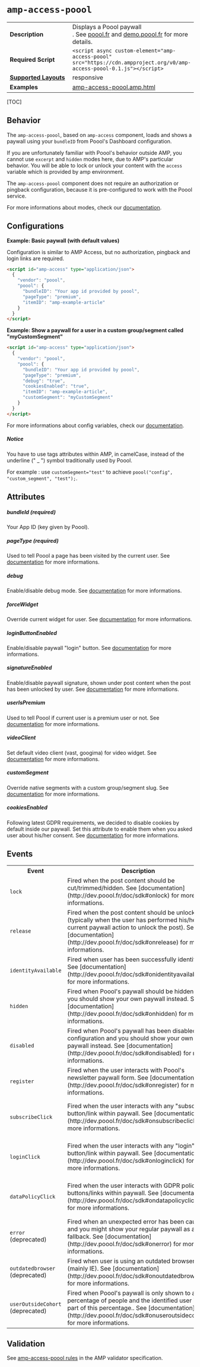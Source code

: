 <!---
Copyright 2017 The AMP HTML Authors.

Licensed under the Apache License, Version 2.0 (the "License");
you may not use this file except in compliance with the License.
You may obtain a copy of the License at

      http://www.apache.org/licenses/LICENSE-2.0

Unless required by applicable law or agreed to in writing, software
distributed under the License is distributed on an "AS-IS" BASIS,
WITHOUT WARRANTIES OR CONDITIONS OF ANY KIND, either express or implied.
See the License for the specific language governing permissions and
limitations under the License.
-->

# <a name=”amp-access-poool></a> `amp-access-poool`

<table>
  <tr>
    <td width="40%"><strong>Description</strong></td>
    <td>
      Displays a Poool paywall<br />.
      See <a href="http://poool.fr">poool.fr</a> and <a href="http://demo.poool.fr">demo.poool.fr</a> for more details.
    </td>
  </tr>
  <tr>
    <td width="40%"><strong>Required Script</strong></td>
    <td><code>&lt;script async custom-element="amp-access-poool" src="https://cdn.ampproject.org/v0/amp-access-poool-0.1.js">&lt;/script></code></td>
  </tr>
  <tr>
    <td class="col-fourty"><strong><a href="https://www.ampproject.org/docs/guides/responsive/control_layout.html">Supported Layouts</a></strong></td>
    <td>responsive</td>
  </tr>
  <tr>
    <td width="40%"><strong>Examples</strong></td>
    <td><a href="https://github.com/ampproject/amphtml/blob/master/examples/amp-access-poool.amp.html">amp-access-poool.amp.html</a></td>
  </tr>
</table>

[TOC]

## Behavior

The `amp-access-poool`, based on `amp-access` component, loads and shows a paywall using your `bundleID` from Poool's Dashboard configuration.

If you are unfortunately familiar with Poool's behavior outside AMP, you cannot use `excerpt` and `hidden` modes here, due to AMP's particular behavior. You will be able to lock or unlock your content with the `access` variable which is provided by amp environment.

The `amp-access-poool` component does not require an authorization or pingback configuration, because it is pre-configured to work with the Poool service.

For more informations about modes, check our [documentation](https://dev.poool.fr/doc/sdk#mode).


## Configurations

__Example: Basic paywall (with default values)__

Configuration is similar to AMP Access, but no authorization, pingback and login links are required.

```html
<script id="amp-access" type="application/json">
  {
    "vendor": "poool",
    "poool": {
      "bundleID": "Your app id provided by poool",
      "pageType": "premium",
      "itemID": "amp-example-article"
    }
  }
</script>
```

__Example: Show a paywall for a user in a custom group/segment called "myCustomSegment"__

```html
<script id="amp-access" type="application/json">
  {
    "vendor": "poool",
    "poool": {
      "bundleID": "Your app id provided by poool",
      "pageType": "premium",
      "debug": "true",
      "cookiesEnabled": "true",
      "itemID": "amp-example-article",
      "customSegment": "myCustomSegment"
    }
  }
</script>
```

For more informations about config variables, check our [documentation](https://dev.poool.fr/doc/sdk#configuration).

##### Notice

You have to use tags attributes within AMP, in camelCase, instead of the underline (" _ ") symbol traditionally used by Poool.

For example : use `customSegment="test"` to achieve `poool("config", "custom_segment", "test");`.


## Attributes

##### bundleId (required)
Your App ID (key given by Poool).

##### pageType (required)
Used to tell Poool a page has been visited by the current user.
See [documentation](http://dev.poool.fr/doc/sdk#page_view) for more informations.

##### debug
Enable/disable debug mode.
See [documentation](http://dev.poool.fr/doc/sdk#debug) for more informations.

##### forceWidget
Override current widget for user.
See [documentation](http://dev.poool.fr/doc/sdk#force_widget) for more informations.

##### loginButtonEnabled
Enable/disable paywall "login" button.
See [documentation](http://dev.poool.fr/doc/sdk#login_button_enabled) for more informations.

##### signatureEnabled
Enable/disable paywall signature, shown under post content when the post has been unlocked by user.
See [documentation](http://dev.poool.fr/doc/sdk#signature_enabled) for more informations.

##### userIsPremium
Used to tell Poool if current user is a premium user or not.
See [documentation](http://dev.poool.fr/doc/sdk#user_is_premium) for more informations.

##### videoClient
Set default video client (vast, googima) for video widget.
See [documentation](http://dev.poool.fr/doc/sdk#video_client) for more informations.

##### customSegment
Override native segments with a custom group/segment slug.
See [documentation](http://dev.poool.fr/doc/sdk#custom_segment) for more informations.

##### cookiesEnabled
Following latest GDPR requirements, we decided to disable cookies by default inside our paywall. Set this attribute to enable them when you asked user about his/her consent.
See [documentation](http://dev.poool.fr/doc/sdk#cookies_enabled) for more informations.

## Events

<table>
  <tr>
    <th width="25%">Event</th>
    <th width="35%">Description</th>
    <th width="40%">Data</th>
  </tr>
  <tr>
    <td><code>lock</code></td>
    <td>Fired when the post content should be cut/trimmed/hidden. See [documentation](http://dev.poool.fr/doc/sdk#onlock) for more informations.</td>
    <td>None</td>
  </tr>
  <tr>
    <td><code>release</code></td>
    <td>Fired when the post content should be unlocked (typically when the user has performed his/her current paywall action to unlock the post). See [documentation](http://dev.poool.fr/doc/sdk#onrelease) for more informations.</td>
    <td><pre>event.widget</pre></td>
  </tr>
  <tr>
    <td><code>identityAvailable</code></td>
    <td>Fired when user has been successfully identified. See [documentation](http://dev.poool.fr/doc/sdk#onidentityavailable) for more informations.</td>
    <td><pre>
    event.user_id
    event.segment_slug
    </pre></td>
  </tr>
  <tr>
    <td><code>hidden</code></td>
    <td>Fired when Poool's paywall should be hidden and you should show your own paywall instead. See [documentation](http://dev.poool.fr/doc/sdk#onhidden) for more informations.</td>
    <td>None</td>
  </tr>
  <tr>
    <td><code>disabled</code></td>
    <td>Fired when Poool's paywall has been disabled in configuration and you should show your own paywall instead. See [documentation](http://dev.poool.fr/doc/sdk#ondisabled) for more informations.</td>
    <td>None</td>
  </tr>
  <tr>
    <td><code>register</code></td>
    <td>Fired when the user interacts with Poool's newsletter paywall form. See [documentation](http://dev.poool.fr/doc/sdk#onregister) for more informations.</td>
    <td><pre>
    event.email
    event.newsletter_id
    </pre></td>
  </tr>
  <tr>
    <td><code>subscribeClick</code></td>
    <td>Fired when the user interacts with any "subscribe" button/link within paywall. See [documentation](http://dev.poool.fr/doc/sdk#onsubscribeclick) for more informations.</td>
    <td><pre>
    event.widget
    event.button
    event.originalEvent
    event.url
    </pre></td>
  </tr>
  <tr>
    <td><code>loginClick</code></td>
    <td>Fired when the user interacts with any "login" button/link within paywall. See [documentation](http://dev.poool.fr/doc/sdk#onloginclick) for more informations.</td>
    <td><pre>
    event.widget
    event.button
    event.originalEvent
    event.url
    </pre></td>
  </tr>
  <tr>
    <td><code>dataPolicyClick</code></td>
    <td>Fired when the user interacts with GDPR policy buttons/links within paywall. See [documentation](http://dev.poool.fr/doc/sdk#ondatapolicyclick) for more informations.</td>
    <td><pre>
    event.widget
    event.button
    event.originalEvent
    event.url
    </pre></td>
  </tr>
  <tr>
    <td><code>error</code> (deprecated)</td>
    <td>Fired when an unexpected error has been caught and you might show your regular paywall as a fallback. See [documentation](http://dev.poool.fr/doc/sdk#onerror) for more informations.</td>
    <td>None</td>
  </tr>
  <tr>
    <td><code>outdatedbrowser</code> (deprecated)</td>
    <td>Fired when user is using an outdated browser (mainly IE). See [documentation](http://dev.poool.fr/doc/sdk#onoutdatedbrowser) for more informations.</td>
    <td>None</td>
  </tr>
  <tr>
    <td><code>userOutsideCohort</code> (deprecated)</td>
    <td>Fired when Poool's paywall is only shown to a percentage of people and the identified user is not part of this percentage.. See [documentation](http://dev.poool.fr/doc/sdk#onuseroutsidecohort) for more informations.</td>
    <td>None</td>
  </tr>
</table>

## Validation

See [amp-access-poool rules](https://github.com/ampproject/amphtml/blob/master/extensions/amp-access-poool/validator-amp-access-poool.protoascii) in the AMP validator specification.

